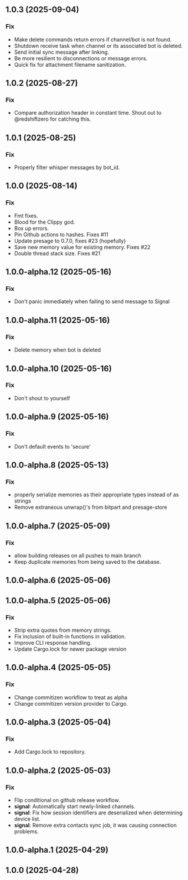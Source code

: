 ## 1.0.3 (2025-09-04)

### Fix

- Make delete commands return errors if channel/bot is not found.
- Shutdown receive task when channel or its associated bot is deleted.
- Send initial sync message after linking.
- Be more resilient to disconnections or message errors.
- Quick fix for attachment filename sanitization.

## 1.0.2 (2025-08-27)

### Fix

- Compare authorization header in constant time. Shout out to @redshiftzero for catching this.

## 1.0.1 (2025-08-25)

### Fix

- Properly filter whisper messages by bot_id.

## 1.0.0 (2025-08-14)

### Fix

- Fmt fixes.
- Blood for the Clippy god.
- Box up errors.
- Pin Github actions to hashes. Fixes #11
- Update presage to 0.7.0, fixes #23 (hopefully)
- Save new memory value for existing memory. Fixes #22
- Double thread stack size. Fixes #21

## 1.0.0-alpha.12 (2025-05-16)

### Fix

- Don't panic immediately when failing to send message to Signal

## 1.0.0-alpha.11 (2025-05-16)

### Fix

- Delete memory when bot is deleted

## 1.0.0-alpha.10 (2025-05-16)

### Fix

- Don't shout to yourself

## 1.0.0-alpha.9 (2025-05-16)

### Fix

- Don't default events to 'secure'

## 1.0.0-alpha.8 (2025-05-13)

### Fix

- properly serialize memories as their appropriate types instead of as strings
- Remove extraneous unwrap()'s from bitpart and presage-store

## 1.0.0-alpha.7 (2025-05-09)

### Fix

- allow building releases on all pushes to main branch
- Keep duplicate memories from being saved to the database.

## 1.0.0-alpha.6 (2025-05-06)

## 1.0.0-alpha.5 (2025-05-06)

### Fix

- Strip extra quotes from memory strings.
- Fix inclusion of built-in functions in validation.
- Improve CLI response handling.
- Update Cargo.lock for newer package version

## 1.0.0-alpha.4 (2025-05-05)

### Fix

- Change commitizen workflow to treat as alpha
- Change commitizen version provider to Cargo.

## 1.0.0-alpha.3 (2025-05-04)

### Fix

- Add Cargo.lock to repository.

## 1.0.0-alpha.2 (2025-05-03)

### Fix

- Flip conditional on github release workflow.
- **signal**: Automatically start newly-linked channels.
- **signal**: Fix how session identifiers are deserialized when determining device list.
- **signal**: Remove extra contacts sync job, it was causing connection problems.

## 1.0.0-alpha.1 (2025-04-29)

## 1.0.0 (2025-04-28)
